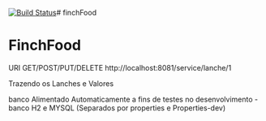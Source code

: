 [![Build Status](https://travis-ci.org/jefsantos/finchFood-api.svg?branch=master)](https://travis-ci.org/jefsantos/finchFood-api)# finchFood
# FinchFood

URI GET/POST/PUT/DELETE
http://localhost:8081/service/lanche/1

Trazendo os Lanches e Valores 

banco Alimentado Automaticamente a fins de testes no desenvolvimento - banco H2 e MYSQL (Separados por properties e Properties-dev)